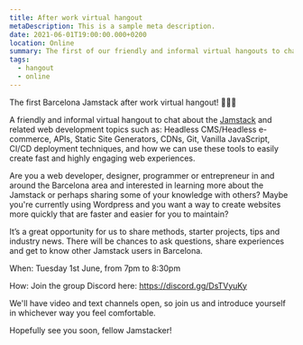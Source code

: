 ```yaml
---
title: After work virtual hangout
metaDescription: This is a sample meta description.
date: 2021-06-01T19:00:00.000+0200
location: Online
summary: The first of our friendly and informal virtual hangouts to chat about the Jamstack and related web development topics, and how we can use modern tooling to create fast and highly engaging web experiences
tags:
  - hangout
  - online
---
```

The first Barcelona Jamstack after work virtual hangout! 🎉🎉🎉

A friendly and informal virtual hangout to chat about the [Jamstack](https://jamstack.org/) and related web development topics such as: Headless CMS/Headless e-commerce, APIs, Static Site Generators, CDNs, Git, Vanilla JavaScript, CI/CD deployment techniques, and how we can use these tools to easily create fast and highly engaging web experiences.

Are you a web developer, designer, programmer or entrepreneur in and around the Barcelona area and interested in learning more about the Jamstack or perhaps sharing some of your knowledge with others? Maybe you're currently using Wordpress and you want a way to create websites more quickly that are faster and easier for you to maintain?

It’s a great opportunity for us to share methods, starter projects, tips and industry news. There will be chances to ask questions, share experiences and get to know other Jamstack users in Barcelona.

When: Tuesday 1st June, from 7pm to 8:30pm

How: Join the group Discord here: https://discord.gg/DsTVyuKy

We'll have video and text channels open, so join us and introduce yourself in whichever way you feel comfortable.

Hopefully see you soon, fellow Jamstacker!